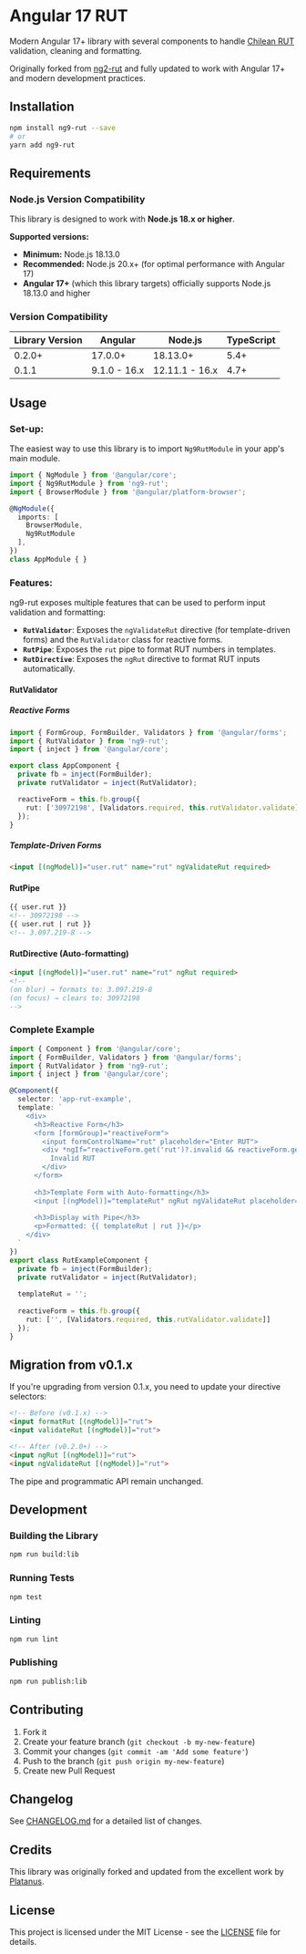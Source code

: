 Angular 17 RUT
==============

Modern Angular 17+ library with several components to handle [Chilean RUT](https://en.wikipedia.org/wiki/National_identification_number#Chile) validation, cleaning and formatting.

Originally forked from [ng2-rut](https://github.com/platanus/ng2-rut) and fully updated to work with Angular 17+ and modern development practices.

## Installation

```bash
npm install ng9-rut --save
# or
yarn add ng9-rut
```

## Requirements

### Node.js Version Compatibility

This library is designed to work with **Node.js 18.x or higher**.

**Supported versions:**
- **Minimum:** Node.js 18.13.0
- **Recommended:** Node.js 20.x+ (for optimal performance with Angular 17)
- **Angular 17+** (which this library targets) officially supports Node.js 18.13.0 and higher

### Version Compatibility

| Library Version | Angular | Node.js | TypeScript |
|----------------|---------|---------|------------|
| 0.2.0+ | 17.0.0+ | 18.13.0+ | 5.4+ |
| 0.1.1 | 9.1.0 - 16.x | 12.11.1 - 16.x | 4.7+ |

## Usage

### Set-up:

The easiest way to use this library is to import `Ng9RutModule` in your app's main module.

```typescript
import { NgModule } from '@angular/core';
import { Ng9RutModule } from 'ng9-rut';
import { BrowserModule } from '@angular/platform-browser';

@NgModule({
  imports: [
    BrowserModule,
    Ng9RutModule
  ],
})
class AppModule { }
```

### Features:

ng9-rut exposes multiple features that can be used to perform input validation and formatting:

- **`RutValidator`**: Exposes the `ngValidateRut` directive (for template-driven forms) and the `RutValidator` class for reactive forms.
- **`RutPipe`**: Exposes the `rut` pipe to format RUT numbers in templates.
- **`RutDirective`**: Exposes the `ngRut` directive to format RUT inputs automatically.

#### RutValidator

##### Reactive Forms

```typescript
import { FormGroup, FormBuilder, Validators } from '@angular/forms';
import { RutValidator } from 'ng9-rut';
import { inject } from '@angular/core';

export class AppComponent {
  private fb = inject(FormBuilder);
  private rutValidator = inject(RutValidator);

  reactiveForm = this.fb.group({
    rut: ['30972198', [Validators.required, this.rutValidator.validate]]
  });
}
```

##### Template-Driven Forms
```html
<input [(ngModel)]="user.rut" name="rut" ngValidateRut required>
```

#### RutPipe

```html
{{ user.rut }}
<!-- 30972198 -->
{{ user.rut | rut }}
<!-- 3.097.219-8 -->
```

#### RutDirective (Auto-formatting)
```html
<input [(ngModel)]="user.rut" name="rut" ngRut required>
<!--
(on blur) → formats to: 3.097.219-8
(on focus) → clears to: 30972198
-->
```

### Complete Example

```typescript
import { Component } from '@angular/core';
import { FormBuilder, Validators } from '@angular/forms';
import { RutValidator } from 'ng9-rut';
import { inject } from '@angular/core';

@Component({
  selector: 'app-rut-example',
  template: `
    <div>
      <h3>Reactive Form</h3>
      <form [formGroup]="reactiveForm">
        <input formControlName="rut" placeholder="Enter RUT">
        <div *ngIf="reactiveForm.get('rut')?.invalid && reactiveForm.get('rut')?.touched">
          Invalid RUT
        </div>
      </form>
      
      <h3>Template Form with Auto-formatting</h3>
      <input [(ngModel)]="templateRut" ngRut ngValidateRut placeholder="Enter RUT">
      
      <h3>Display with Pipe</h3>
      <p>Formatted: {{ templateRut | rut }}</p>
    </div>
  `
})
export class RutExampleComponent {
  private fb = inject(FormBuilder);
  private rutValidator = inject(RutValidator);
  
  templateRut = '';
  
  reactiveForm = this.fb.group({
    rut: ['', [Validators.required, this.rutValidator.validate]]
  });
}
```

## Migration from v0.1.x

If you're upgrading from version 0.1.x, you need to update your directive selectors:

```html
<!-- Before (v0.1.x) -->
<input formatRut [(ngModel)]="rut">
<input validateRut [(ngModel)]="rut">

<!-- After (v0.2.0+) -->
<input ngRut [(ngModel)]="rut">
<input ngValidateRut [(ngModel)]="rut">
```

The pipe and programmatic API remain unchanged.

## Development

### Building the Library

```bash
npm run build:lib
```

### Running Tests

```bash
npm test
```

### Linting

```bash
npm run lint
```

### Publishing

```bash
npm run publish:lib
```

## Contributing

1. Fork it
2. Create your feature branch (`git checkout -b my-new-feature`)
3. Commit your changes (`git commit -am 'Add some feature'`)
4. Push to the branch (`git push origin my-new-feature`)
5. Create new Pull Request

## Changelog

See [CHANGELOG.md](./CHANGELOG.md) for a detailed list of changes.

## Credits

This library was originally forked and updated from the excellent work by [Platanus](https://github.com/platanus/ng2-rut).

## License

This project is licensed under the MIT License - see the [LICENSE](./LICENSE) file for details.
